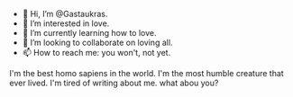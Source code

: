 - 👋 Hi, I’m @Gastaukras.
- 👀 I’m interested in love.
- 🌱 I’m currently learning how to love.
- 💞️ I’m looking to collaborate on loving all.
- 📫 How to reach me: you won't, not yet.

I'm the best homo sapiens in the world. I'm the most humble creature that ever lived. I'm tired of writing about me. what abou you?
